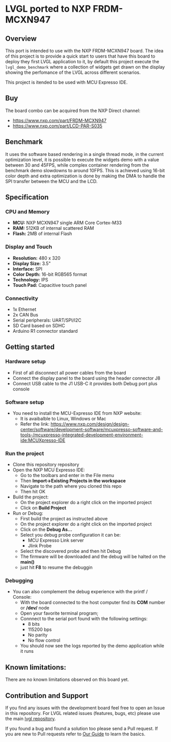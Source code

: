 # LVGL ported to NXP FRDM-MCXN947

## Overview

This port is intended to use with the NXP FRDM-MCXN947 board. The idea of this project is to provide a quick start to users that have this board to deploy they first
LVGL application to it, by default this project execute the `lvgl_demo_benchmark` where a collection of
widgets get drawn on the display showing the perfomance of the LVGL across different scenarios.

This project is itended to be used with MCU Expresso IDE.

## Buy

The board combo can be acquired from the NXP Direct channel:

* https://www.nxp.com/part/FRDM-MCXN947
* https://www.nxp.com/part/LCD-PAR-S035


## Benchmark

It uses the software based rendering in a single thread mode, in the current optimization
level, it is possible to execute the widgets demo with a value between 30 and 45FPS, while complex container
rendering from the benchmark demo slowdowns to around 10FPS. This is achieved using 16-bit color depth and
extra optimization is done by making the DMA to handle the SPI transfer between the MCU and the LCD.

## Specification

### CPU and Memory
- **MCU:** NXP MCXN947 single ARM Core Cortex-M33
- **RAM:** 512KB of internal scattered RAM
- **Flash:** 2MB of internal Flash

### Display and Touch
- **Resolution:** 480 x 320
- **Display Size:** 3.5"
- **Interface:** SPI
- **Color Depth:** 16-bit RGB565 format
- **Technology:** IPS
- **Touch Pad:** Capacitive touch panel

### Connectivity
- 1x Ethernet
- 2x CAN Bus
- Serial peripherals: UART/SPI/I2C
- SD Card based on SDHC
- Arduino R1 connector standard

## Getting started

### Hardware setup
- First of all disconnect all power cables from the board
- Connect the display panel to the board using the header connector J8
- Connect USB cable to the J1 USB-C it provides both Debug port plus console

### Software setup
- You need to install the MCU-Expresso IDE from NXP website:
    * It is avaibalble to Linux, Windows or Mac
    * Refer the link: https://www.nxp.com/design/design-center/software/development-software/mcuxpresso-software-and-tools-/mcuxpresso-integrated-development-environment-ide:MCUXpresso-IDE


### Run the project
- Clone this repository repository
- Open the NXP MCU Expresso IDE:
    * Go to the toolbars and enter in the File menu
    * Then **Import->Existing Projects in the workspace**
    * Navigate to the path where you cloned this repo
    * Then hit OK
- Build the project:
    * On the project explorer do a right click on the imported project
    * Click on **Build Project**
- Run or Debug:
    * First build the project as instructed above
    * On the project explorer do a right click on the imported project
    * Click on the **Debug As...**
    * Select you debug probe configuration it can be:
        * MCU Expresso Link server
        * Jlink Probe
    * Select the discovered probe and then hit Debug
    * The firmware will be downloaded and the debug will be halted on the **main()**
    * just hit **F8** to resume the debuggin
### Debugging
- You can also complement the debug experience with the printf / Console:
    * With the board connected to the host computer find its **COM** number or **/dev/<serial>** node
    * Open your favorite terminal program;
    * Connnect to the serial port found with the following settings:
        * 8 bits
        * 115200 bps
        * No parity
        * No flow control
    * You should now see the logs reported by the demo application while it runs

## Known limitations:
There are no known limitations observed on this board yet.

## Contribution and Support

If you find any issues with the development board feel free to open an Issue in this repository. For LVGL related issues (features, bugs, etc) please use the main [lvgl repository](https://github.com/lvgl/lvgl).

If you found a bug and found a solution too please send a Pull request. If you are new to Pull requests refer to [Our Guide](https://docs.lvgl.io/master/CONTRIBUTING.html#pull-request) to learn the basics.

